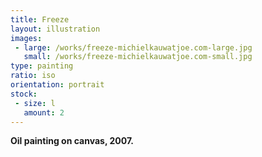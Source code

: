 ```yaml
---
title: Freeze
layout: illustration
images:
 - large: /works/freeze-michielkauwatjoe.com-large.jpg
   small: /works/freeze-michielkauwatjoe.com-small.jpg
type: painting 
ratio: iso
orientation: portrait
stock:
 - size: l 
   amount: 2
---
```


**Oil painting on canvas, 2007.**
